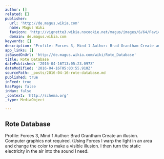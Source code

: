 ```yaml
---
author: []
related: []
publisher:
  url: 'http://de.magus.wikia.com'
  name: Magus Wiki
  favicon: 'http://vignette3.wikia.nocookie.net/magus/images/6/64/Favicon.ico/revision/latest?cb=20110813213446&path-prefix=de'
  domain: de.magus.wikia.com
keywords: []
description: 'Profile: Forces 3, Mind 1 Author: Brad Grantham Create an illusion. Computer graphics not required. (Using Forces I warp the light in an area and change the color to make a visible illusion. I then turn the static electricity in the air into the sound I need.'
app_links: []
isBasedOnUrl: 'http://de.magus.wikia.com/wiki/Rote_Database'
title: Rote Database
datePublished: '2016-04-16T13:05:23.097Z'
dateModified: '2016-04-16T05:03:55.910Z'
sourcePath: _posts/2016-04-16-rote-database.md
published: true
inFeed: true
hasPage: false
inNav: false
_context: 'http://schema.org'
_type: MediaObject

---
```

<article style=""><h1>Rote Database</h1><p>Profile: Forces 3, Mind 1 Author: Brad Grantham Create an illusion. Computer graphics not required. (Using Forces I warp the light in an area and change the color to make a visible illusion. I then turn the static electricity in the air into the sound I need.</p></article>